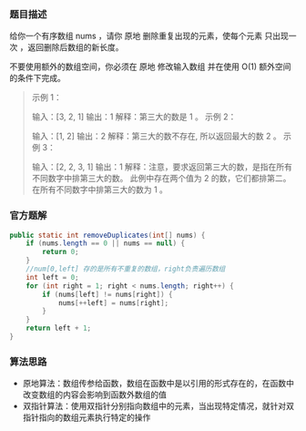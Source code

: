 ### 题目描述

给你一个有序数组 nums ，请你 原地 删除重复出现的元素，使每个元素 只出现一次 ，返回删除后数组的新长度。

不要使用额外的数组空间，你必须在 原地 修改输入数组 并在使用 O(1) 额外空间的条件下完成。



> 示例 1：
>
> 输入：[3, 2, 1]
> 输出：1
> 解释：第三大的数是 1 。
> 示例 2：
>
> 输入：[1, 2]
> 输出：2
> 解释：第三大的数不存在, 所以返回最大的数 2 。
> 示例 3：
>
> 输入：[2, 2, 3, 1]
> 输出：1
> 解释：注意，要求返回第三大的数，是指在所有不同数字中排第三大的数。
> 此例中存在两个值为 2 的数，它们都排第二。在所有不同数字中排第三大的数为 1 。



### 官方题解

```java
public static int removeDuplicates(int[] nums) {
    if (nums.length == 0 || nums == null) {
        return 0;
    }
    //num[0,left] 存的是所有不重复的数组，right负责遍历数组
    int left = 0;
    for (int right = 1; right < nums.length; right++) {
        if (nums[left] != nums[right]) {
            nums[++left] = nums[right];
        }
    }
    return left + 1;
}
```



### 算法思路

- 原地算法：数组传参给函数，数组在函数中是以引用的形式存在的，在函数中改变数组的内容会影响到函数外数组的值
- 双指针算法：使用双指针分别指向数组中的元素，当出现特定情况，就针对双指针指向的数组元素执行特定的操作